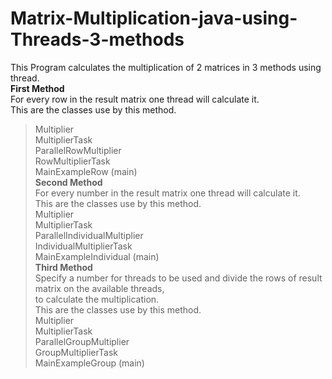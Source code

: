 # Matrix-Multiplication-java-using-Threads-3-methods
This Program calculates the multiplication of 2 matrices in 3 methods using thread.<br/>
**First Method**<br/>
For every row in the result matrix one thread will calculate it.<br/>
This are the classes use by this method.<br/>
>Multiplier<br/>
>MultiplierTask<br/>
>ParallelRowMultiplier<br/>
>RowMultiplierTask<br/>
>MainExampleRow  (main)<br/>
**Second Method**<br/>
For every number in the result matrix one thread will calculate it.<br/>
This are the classes use by this method.<br/>
>Multiplier<br/>
>MultiplierTask<br/>
>ParallelIndividualMultiplier<br/>
>IndividualMultiplierTask<br/>
>MainExampleIndividual  (main)<br/>
**Third Method**<br/>
Specify a number for threads to be used and divide the rows of result matrix on the available threads,<br/>
to calculate the multiplication.<br/>
This are the classes use by this method.<br/>
>Multiplier<br/>
>MultiplierTask<br/>
>ParallelGroupMultiplier<br/>
>GroupMultiplierTask<br/>
>MainExampleGroup (main)<br/>
